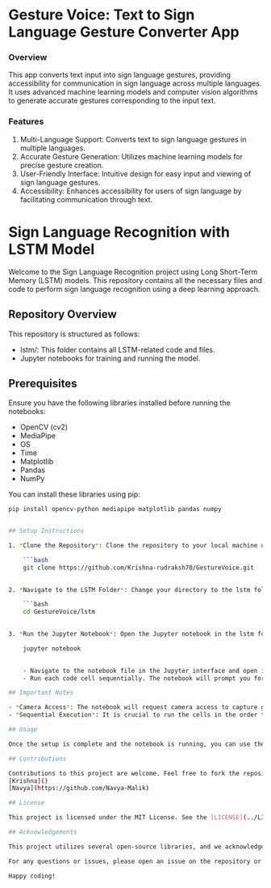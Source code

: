 # Gesture Voice: Text to Sign Language Gesture Converter App

### Overview
This app converts text input into sign language gestures, providing accessibility for communication in sign language across multiple languages. It uses advanced machine learning models and computer vision algorithms to generate accurate gestures corresponding to the input text.

### Features
1. Multi-Language Support: Converts text to sign language gestures in multiple languages.
2. Accurate Gesture Generation: Utilizes machine learning models for precise gesture creation.
3. User-Friendly Interface: Intuitive design for easy input and viewing of sign language gestures.
4. Accessibility: Enhances accessibility for users of sign language by facilitating communication through text.


# Sign Language Recognition with LSTM Model
Welcome to the Sign Language Recognition project using Long Short-Term Memory (LSTM) models. This repository contains all the necessary files and code to perform sign language recognition using a deep learning approach.

## Repository Overview
This repository is structured as follows:

- lstm/: This folder contains all LSTM-related code and files.
- Jupyter notebooks for training and running the model.

## Prerequisites

Ensure you have the following libraries installed before running the notebooks:

- OpenCV (cv2)
- MediaPipe
- OS
- Time
- Matplotlib
- Pandas
- NumPy

You can install these libraries using pip:

```bash
pip install opencv-python mediapipe matplotlib pandas numpy


## Setup Instructions

1. *Clone the Repository*: Clone the repository to your local machine using the following command:

    ```bash
    git clone https://github.com/Krishna-rudraksh70/GestureVoice.git
    

2. *Navigate to the LSTM Folder*: Change your directory to the lstm folder:

    ```bash
    cd GestureVoice/lstm
    

3. *Run the Jupyter Notebook*: Open the Jupyter notebook in the lstm folder and execute the code cells one by one. This will guide you through the process of loading the data, training the model, and running the predictions.

    jupyter notebook
    

    - Navigate to the notebook file in the Jupyter interface and open it.
    - Run each code cell sequentially. The notebook will prompt you for any necessary permissions, such as camera access.

## Important Notes

- *Camera Access*: The notebook will request camera access to capture gesture inputs. Ensure your camera is functional and permissions are granted.
- *Sequential Execution*: It is crucial to run the cells in the order they appear in the notebook to avoid any errors.

## Usage

Once the setup is complete and the notebook is running, you can use the system to recognize sign language gestures through your webcam. The trained LSTM model will process the video frames and provide real-time gesture recognition.

## Contributions

Contributions to this project are welcome. Feel free to fork the repository, make improvements, and submit pull requests.
[Krishna]()
[Navya](https://github.com/Navya-Malik)

## License

This project is licensed under the MIT License. See the [LICENSE](../LICENSE) file for more details.

## Acknowledgements

This project utilizes several open-source libraries, and we acknowledge their contributions.

For any questions or issues, please open an issue on the repository or contact the maintainer.

Happy coding!

